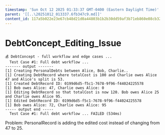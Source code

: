 ```yaml
---
timestamp: 'Sun Oct 12 2025 01:33:37 GMT-0400 (Eastern Daylight Time)'
parent: '[[..\20251012_013337.6fb347c9.md]]'
content_id: 117a5b022e23e67cb48d21d0a44803b1b2b30dd59af3b71eb860e08cb32e04c3
---
```


# DebtConcept\_Editing\_Issue

```
💰 DebtConcept - full workflow and edge cases ...
  Test Case #1: Full debt workflow ...
------- output -------
[1] Creating PersonalDebts between Alice, Bob, Charlie..
[1] Creating DebtRecord where totalCost is 100 and Charlie owes Alice 47 and Alice's split is 53.
[1] Created DebtRecord ID: 0199d6d5-f5c1-7678-9f96-f44024225578
[1] Bob owes Alice: 47, Charlie owes Alice: 0
[1] Editing DebtRecord so that totalCost is now 120. Bob owes Alice 25 and Charlie owes Alice 95.
[1] Edited DebtRecord ID: 0199d6d5-f5c1-7678-9f96-f44024225578
[1] Bob owes Alice: 72, Charlie owes Alice: 95
----- output end -----
  Test Case #1: Full debt workflow ... FAILED (534ms)
```

Problem: PersonalRecord is adding the edited cost instead of changing from 47 to 25.
